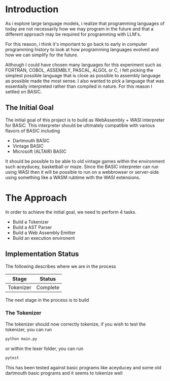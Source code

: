 # Introduction
As i explore large language models, i realize that programming languages of today are not necessarily how we may program in the future and that a different approach may be required for programming with LLM's.

For this reason, i think it's important to go back to early in computer programming history to look at how programming languages evolved and how we can simplify for the future.

Although I could have chosen many languages for this experiment such as FORTRAN, COBOL, ASSEMBLY, PASCAL, ALGOL or C, i felt picking the simplest possible language that is close as possible to assembly language as possible made the most sense.  I also wanted to pick a language that was essentially interpreted rather than compiled in nature.   For this reason I settled on BASIC.

## The Initial Goal
The initial goal of this project is to build as WebAssembly + WASI interpreter for BASiC.  This interpreter should be ultimately compatible with various flavors of BASIC including

- Dartmouth BASIC
- Vintage BASIC
- Microsoft (ALTAIR) BASIC

It should be possible to be able to old vintage games within the environment such aceyducey, basketball or maze.
Since the BASIC interpreter can run using WASI then it will be possible to run on a webbrowser or server-side using something like a WASM rubtime with the WASI extensions.

# The Approach
In order to achieve the initial goal, we need to perform 4 tasks.

- Build a Tokenizer
- Build a AST Parser
- Build a Web Assembly Emitter
- Build an execution environent

## Implementation Status
The following describes where we are in the process

| Stage     | Status    |
| --------- | --------- |
| Tokenizer | Complete  |

The next stage in the process is to build 

### The Tokenizer
The tokenizer should now correctly tokenize, if you wish to test the tokenizer, you can run

```bash
python main.py
```

or within the lexer folder, you can run

```bash
pytest
```

This has been tested against basic programs like aceyducey and some old dartmouth basic programs and it seems to tokenize well
